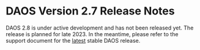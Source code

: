# DAOS Version 2.7 Release Notes

DAOS 2.8 is under active development and has not been released yet.
The release is planned for late 2023.
In the meantime, please refer to the support document for the
[latest](https://docs.daos.io/latest/release/release_notes/)
stable DAOS release.
